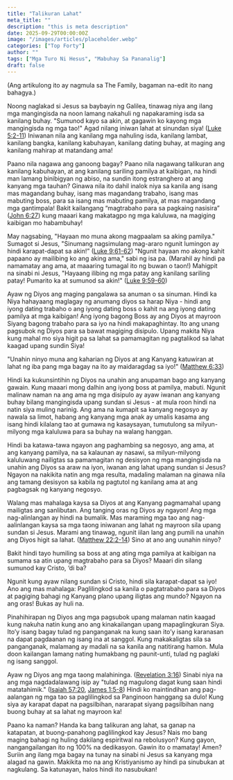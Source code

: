 ```yaml
---
title: "Talikuran Lahat"
meta_title: ""
description: "this is meta description"
date: 2025-09-29T00:00:00Z
image: "/images/articles/placeholder.webp"
categories: ["Top Forty"]
author: ""
tags: ["Mga Turo Ni Hesus", "Mabuhay Sa Pananalig"]
draft: false
---
```


(Ang artikulong ito ay nagmula sa The Family, bagaman na-edit ito nang bahagya.)  
  
Noong naglakad si Jesus sa baybayin ng Galilea, tinawag niya ang ilang mga mangingisda na noon lamang nakahuli ng napakaraming isda sa kanilang buhay. "Sumunod kayo sa akin, at gagawin ko kayong mga mangingisda ng mga tao!" Agad nilang iniwan lahat at sinundan siya! ([Luke 5:2-11](http://www.biblegateway.com/passage/index.php?search=Luke+5%3A2-11;&version=50;&interface=print "Read Luke 5:2-11")) Iniwanan nila ang kanilang mga nahuling isda, kanilang lambat, kanilang bangka, kanilang kabuhayan, kanilang dating buhay, at maging ang kanilang mahirap at matandang ama!  
  
Paano nila nagawa ang ganoong bagay? Paano nila nagawang talikuran ang kanilang kabuhayan, at ang kanilang sariling pamilya at kaibigan, na hindi man lamang binibigyan ng abiso, na sundin itong estranghero at ang kanyang mga tauhan? Ginawa nila ito dahil inalok niya sa kanila ang isang mas magandang buhay, isang mas magandang trabaho, isang mas mabuting boss, para sa isang mas mabuting pamilya, at mas magandang mga gantimpala! Bakit kailangang “magtrabaho para sa pagkaing nasisira” ([John 6:27](http://www.biblegateway.com/passage/index.php?search=John+6%3A27;&version=50;&interface=print "Read John 6:27")) kung maaari kang makatagpo ng mga kaluluwa, na magiging kaibigan mo habambuhay!  
  
May nagsabing, "Hayaan mo muna akong magpaalam sa aking pamilya." Sumagot si Jesus, "Sinumang nagsimulang mag-araro ngunit lumingon ay hindi karapat-dapat sa akin!” ([Luke 9:61-62](http://www.biblegateway.com/passage/index.php?search=Luke+9%3A61-62;&version=50;&interface=print "Read Luke 9:61-62")) "Ngunit hayaan mo akong kahit papaano ay mailibing ko ang aking ama," sabi ng isa pa. (Marahil ay hindi pa namamatay ang ama, at maaaring tumagal ito ng buwan o taon!) Mahigpit na sinabi ni Jesus, "Hayaang ilibing ng mga patay ang kanilang sariling patay! Pumarito ka at sumunod sa akin!" ([Luke 9:59-60](http://www.biblegateway.com/passage/index.php?search=Luke+9%3A59-60;&version=50;&interface=print "Read Luke 9:59-60"))  
  
Ayaw ng Diyos ang maging pangalawa sa anuman o sa sinuman. Hindi ka Niya hahayaang maglagay ng anumang diyos sa harap Niya - hindi ang iyong dating trabaho o ang iyong dating boss o kahit na ang iyong dating pamilya at mga kaibigan! Ang iyong bagong Boss ay ang Diyos at mayroon Siyang bagong trabaho para sa iyo na hindi makapaghintay. Ito ang unang pagsubok ng Diyos para sa bawat magiging disipulo. Upang makita Niya kung mahal mo siya higit pa sa lahat sa pamamagitan ng pagtalikod sa lahat kaagad upang sundin Siya!  
  
"Unahin ninyo muna ang kaharian ng Diyos at ang Kanyang katuwiran at lahat ng iba pang mga bagay na ito ay maidaragdag sa iyo!" ([Matthew 6:33](http://www.biblegateway.com/passage/index.php?search=Matthew+6%3A33;&version=50;&interface=print "Read Matthew 6:33"))  
  
Hindi ka kukunsintihin ng Diyos na unahin ang anupaman bago ang kanyang gawain. Kung maaari mong dalhin ang iyong boss at pamilya, mabuti. Ngunit malinaw naman na ang ama ng mga disipulo ay ayaw iwanan ang kanyang buhay bilang mangingisda upang sundan si Jesus - at mula roon hindi na natin siya muling narinig. Ang ama na kumapit sa kanyang negosyo ay nawala sa limot, habang ang kanyang mga anak ay umalis kasama ang isang hindi kilalang tao at gumawa ng kasaysayan, tumutulong sa milyun-milyong mga kaluluwa para sa buhay na walang hanggan.  
  
Hindi ba katawa-tawa ngayon ang paghambing sa negosyo, ang ama, at ang kanyang pamilya, na sa kalaunan ay nasawi, sa milyun-milyong kaluluwang nailigtas sa pamamagitan ng desisyon ng mga mangingisda na unahin ang Diyos sa araw na iyon, iwanan ang lahat upang sundan si Jesus? Ngayon na nakikita natin ang mga resulta, madaling malaman na ginawa nila ang tamang desisyon sa kabila ng pagtutol ng kanilang ama at ang pagbagsak ng kanyang negosyo.  
  
Walang mas mahalaga kaysa sa Diyos at ang Kanyang pagmamahal upang mailigtas ang sanlibutan. Ang tanging oras ng Diyos ay ngayon! Ang mga nag-alinlangan ay hindi na bumalik. Mas maraming mga tao ang nag-aalinlangan kaysa sa mga taong iniwanan ang lahat ng mayroon sila upang sundan si Jesus. Marami ang tinawag, ngunit iilan lang ang pumili na unahin ang Diyos higit sa lahat. ([Matthew 22:2-14](http://www.biblegateway.com/passage/index.php?search=Matthew+22%3A2-14;&version=50;&interface=print "Read Matthew 22:2-14")) Sino at ano ang uunahin ninyo?  
  
Bakit hindi tayo humiling sa boss at ang ating mga pamilya at kaibigan na sumama sa atin upang magtrabaho para sa Diyos? Maaari din silang sumunod kay Cristo, ‘di ba?  
  
Ngunit kung ayaw nilang sundan si Cristo, hindi sila karapat-dapat sa iyo! Ano ang mas mahalaga: Paglilingkod sa kanila o pagtatrabaho para sa Diyos at pagiging bahagi ng Kanyang plano upang iligtas ang mundo? Ngayon na ang oras! Bukas ay huli na.  
  
Pinahihirapan ng Diyos ang mga pagsubok upang malaman natin kaagad kung nakuha natin kung ano ang kinakailangan upang mapaglingkuran Siya. Ito’y isang bagay tulad ng panganganak na kung saan ito’y isang karanasan na dapat pagdaanan ng isang ina at sanggol. Kung makakaligtas sila sa panganganak, malamang ay madali na sa kanila ang natitirang hamon. Mula doon kailangan lamang nating humakbang ng paunit-unti, tulad ng paglaki ng isang sanggol.  
  
Ayaw ng Diyos ang mga taong malahininga. ([Revelation 3:16](http://www.biblegateway.com/passage/index.php?search=Revelation+3%3A16;&version=50;&interface=print "Read Revelation 3:16")) Sinabi niya na ang mga nagdadalawang isip ay "tulad ng magulong dagat kung saan hindi matatahimik." ([Isaiah 57:20](http://www.biblegateway.com/passage/index.php?search=Isaiah+57%3A20;&version=50;&interface=print "Read Isaiah 57:20"), [James 1:5-8](http://www.biblegateway.com/passage/index.php?search=James+1%3A5-8;&version=50;&interface=print "Read James 1:5-8")) Hindi ko maintindihan ang pag-aalangan ng mga tao sa paglilingkod sa Panginoon hanggang sa dulo! Kung siya ay karapat dapat na pagsilbihan, nararapat siyang pagsilbihan nang buong buhay at sa lahat ng mayroon ka!  
  
Paano ka naman? Handa ka bang talikuran ang lahat, sa ganap na katapatan, at buong-panahong paglilingkod kay Jesus? Nais mo bang maging bahagi ng huling dakilang espiritwal na rebolusyon? Kung gayon, nangangailangan ito ng 100% na dedikasyon. Gawin ito o mamatay! Amen?  
Suriin ang ilang mga bagay na tunay na sinabi ni Jesus sa kanyang mga alagad na gawin. Makikita mo na ang Kristiyanismo ay hindi pa sinubukan at nagkulang. Sa katunayan, halos hindi ito nasubukan!
